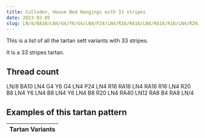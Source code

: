 ```yaml
---
title: Culloden, House Bed Hangings with 33 stripes
date: 2023-02-05
slug: LN/8/BA10/LN4/G4/Y6/G4/LN4/P24/LN4/R16/RA16/LN4/RA16/R16/LN4/R20/B8/LN4/Y6/LN4/B8/LN4/Y6/LN4/B8/R20/LN4/RA40/LN12/RA8/B4/RA8/LN/4
---
```

This is a list of all the tartan sett variants with 33 stripes.

It is a 33 stripes tartan.


## Thread count
LN/8 BA10 LN4 G4 Y6 G4 LN4 P24 LN4 R16 RA16 LN4 RA16 R16 LN4 R20 B8 LN4 Y6 LN4 B8 LN4 Y6 LN4 B8 R20 LN4 RA40 LN12 RA8 B4 RA8 LN/4

## Examples of this tartan pattern

| Tartan Variants |
|---------------|
